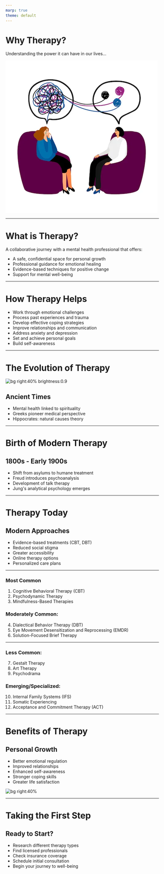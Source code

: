 ```yaml
---
marp: true
theme: default
---
```


<!-- backgroundColor: #7BA7BC -->
<!-- color: #F8F9FA -->

# Why Therapy?
Understanding the power it can have in our lives...

![bg right:60%](./images/therapy-concept.webp)

---

<!-- backgroundColor: #8CAA92 -->

# What is Therapy?

A collaborative journey with a mental health professional that offers:

- A safe, confidential space for personal growth
- Professional guidance for emotional healing
- Evidence-based techniques for positive change
- Support for mental well-being

---

<!-- backgroundColor: #8CAA92 -->

# How Therapy Helps

- Work through emotional challenges
- Process past experiences and trauma
- Develop effective coping strategies
- Improve relationships and communication
- Address anxiety and depression
- Set and achieve personal goals
- Build self-awareness

---

<!-- backgroundColor: #9F8BA3 -->

# The Evolution of Therapy

![bg right:40% brightness:0.9](./images/history.webp)

## Ancient Times
- Mental health linked to spirituality
- Greeks pioneer medical perspective
- Hippocrates: natural causes theory

---

<!-- backgroundColor: #9F8BA3 -->

# Birth of Modern Therapy

## 1800s - Early 1900s
- Shift from asylums to humane treatment
- Freud introduces psychoanalysis
- Development of talk therapy
- Jung's analytical psychology emerges

---

<!-- backgroundColor: #7BA7BC -->

# Therapy Today

## Modern Approaches
- Evidence-based treatments (CBT, DBT)
- Reduced social stigma
- Greater accessibility
- Online therapy options
- Personalized care plans

---

### Most Common
1. Cognitive Behavioral Therapy (CBT)
2. Psychodynamic Therapy
3. Mindfulness-Based Therapies

### Moderately Common:
4. Dialectical Behavior Therapy (DBT)
5. Eye Movement Desensitization and Reprocessing (EMDR)
6. Solution-Focused Brief Therapy

---

### Less Common:
7. Gestalt Therapy
8. Art Therapy
9. Psychodrama

### Emerging/Specialized:
10. Internal Family Systems (IFS)
11. Somatic Experiencing
12. Acceptance and Commitment Therapy (ACT)

---

<!-- backgroundColor: #8CAA92 -->

# Benefits of Therapy

## Personal Growth
- Better emotional regulation
- Improved relationships
- Enhanced self-awareness
- Stronger coping skills
- Greater life satisfaction

![bg right:40%](./images/benefits.webp)

---

<!-- backgroundColor: #7BA7BC -->

# Taking the First Step

## Ready to Start?
- Research different therapy types
- Find licensed professionals
- Check insurance coverage
- Schedule initial consultation
- Begin your journey to well-being

